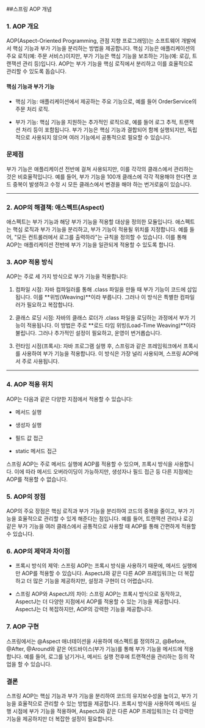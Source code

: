 ##스프링 AOP 개념

### 1. AOP 개요

AOP(Aspect-Oriented Programming, 관점 지향 프로그래밍)는 소프트웨어 개발에서 핵심 기능과 부가 기능을 분리하는 방법을 제공합니다. 핵심 기능은 애플리케이션의 주요 로직(예: 주문 서비스)이지만, 부가 기능은 핵심 기능을 보조하는 기능(예: 로깅, 트랜잭션 관리 등)입니다. AOP는 부가 기능을 핵심 로직에서 분리하고 이를 효율적으로 관리할 수 있도록 돕습니다.

#### 핵심 기능과 부가 기능

- 핵심 기능: 애플리케이션에서 제공하는 주요 기능으로, 예를 들어 OrderService의 주문 처리 로직.

- 부가 기능: 핵심 기능을 지원하는 추가적인 로직으로, 예를 들어 로그 추적, 트랜잭션 처리 등이 포함됩니다. 부가 기능은 핵심 기능과 결합되어 함께 실행되지만, 독립적으로 사용되지 않으며 여러 기능에서 공통적으로 필요할 수 있습니다.

### 문제점

부가 기능은 애플리케이션 전반에 걸쳐 사용되지만, 이를 각각의 클래스에서 관리하는 것은 비효율적입니다. 예를 들어, 부가 기능을 100개 클래스에 각각 적용해야 한다면 코드 중복이 발생하고 수정 시 모든 클래스에서 변경을 해야 하는 번거로움이 있습니다.

---

### 2. AOP의 해결책: 애스펙트(Aspect)

애스펙트는 부가 기능과 해당 부가 기능을 적용할 대상을 정의한 모듈입니다. 애스펙트는 핵심 로직과 부가 기능을 분리하고, 부가 기능이 적용될 위치를 지정합니다. 예를 들어, "모든 컨트롤러에서 로그를 출력하라"는 규칙을 정의할 수 있습니다. 이를 통해 AOP는 애플리케이션 전반에 부가 기능을 일관되게 적용할 수 있도록 합니다.

### 3. AOP 적용 방식

AOP는 주로 세 가지 방식으로 부가 기능을 적용합니다:

1. 컴파일 시점: 자바 컴파일러를 통해 .class 파일을 만들 때 부가 기능이 코드에 삽입됩니다. 이를 **위빙(Weaving)**이라 부릅니다. 그러나 이 방식은 특별한 컴파일러가 필요하고 복잡합니다.

2. 클래스 로딩 시점: 자바의 클래스 로더가 .class 파일을 로딩하는 과정에서 부가 기능이 적용됩니다. 이 방법은 주로 **로드 타임 위빙(Load-Time Weaving)**이라 불립니다. 그러나 추가적인 설정이 필요하고, 운영이 번거롭습니다.

3. 런타임 시점(프록시): 자바 프로그램 실행 후, 스프링과 같은 프레임워크에서 프록시를 사용하여 부가 기능을 적용합니다. 이 방식은 가장 널리 사용되며, 스프링 AOP에서 주로 사용됩니다.

---

### 4. AOP 적용 위치

AOP는 다음과 같은 다양한 지점에서 적용할 수 있습니다:

- 메서드 실행

- 생성자 실행

- 필드 값 접근

- static 메서드 접근

스프링 AOP는 주로 메서드 실행에 AOP를 적용할 수 있으며, 프록시 방식을 사용합니다. 이에 따라 메서드 오버라이딩이 가능하지만, 생성자나 필드 접근 등 다른 지점에는 AOP를 적용할 수 없습니다.

### 5. AOP의 장점

AOP의 주요 장점은 핵심 로직과 부가 기능을 분리하여 코드의 중복을 줄이고, 부가 기능을 효율적으로 관리할 수 있게 해준다는 점입니다. 예를 들어, 트랜잭션 관리나 로깅 같은 부가 기능을 여러 클래스에서 공통적으로 사용할 때 AOP를 통해 간편하게 적용할 수 있습니다.

### 6. AOP의 제약과 차이점

- 프록시 방식의 제약: 스프링 AOP는 프록시 방식을 사용하기 때문에, 메서드 실행에만 AOP를 적용할 수 있습니다. AspectJ와 같은 다른 AOP 프레임워크는 더 복잡하고 더 많은 기능을 제공하지만, 설정과 구현이 더 어렵습니다.

- 스프링 AOP와 AspectJ의 차이: 스프링 AOP는 프록시 방식으로 동작하고, AspectJ는 더 다양한 지점에서 AOP를 적용할 수 있는 기능을 제공합니다. AspectJ는 더 복잡하지만, AOP의 강력한 기능을 제공합니다.

### 7. AOP 구현

스프링에서는 @Aspect 애너테이션을 사용하여 애스펙트를 정의하고, @Before, @After, @Around와 같은 어드바이스(부가 기능)를 통해 부가 기능을 메서드에 적용합니다. 예를 들어, 로그를 남기거나, 메서드 실행 전후에 트랜잭션을 관리하는 등의 작업을 할 수 있습니다.

### 결론

스프링 AOP는 핵심 기능과 부가 기능을 분리하여 코드의 유지보수성을 높이고, 부가 기능을 효율적으로 관리할 수 있는 방법을 제공합니다. 프록시 방식을 사용하여 메서드 실행 시점에 부가 기능을 적용하며, AspectJ와 같은 다른 AOP 프레임워크는 더 강력한 기능을 제공하지만 더 복잡한 설정이 필요합니다.
